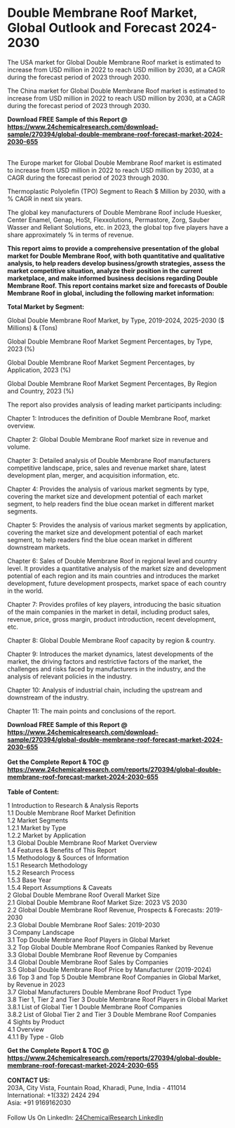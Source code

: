 <h1>Double Membrane Roof Market, Global Outlook and Forecast 2024-2030</h1><p>The USA market for Global Double Membrane Roof market is estimated to increase from USD million in 2022 to reach USD million by 2030, at a CAGR during the forecast period of 2023 through 2030.</p><p>
</p><p>The China market for Global Double Membrane Roof market is estimated to increase from USD million in 2022 to reach USD million by 2030, at a CAGR during the forecast period of 2023 through 2030.</p><div><b>Download FREE Sample of this Report @ 
            <a href="https://www.24chemicalresearch.com/download-sample/270394/global-double-membrane-roof-forecast-market-2024-2030-655">
            https://www.24chemicalresearch.com/download-sample/270394/global-double-membrane-roof-forecast-market-2024-2030-655</a></b></div><br><p>
</p><p>The Europe market for Global Double Membrane Roof market is estimated to increase from USD million in 2022 to reach USD million by 2030, at a CAGR during the forecast period of 2023 through 2030.</p><p>
Thermoplastic Polyolefin (TPO) Segment to Reach $ Million by 2030, with a % CAGR in next six years.</p><p>
The global key manufacturers of Double Membrane Roof include Huesker, Center Enamel, Genap, HoSt, Flexxolutions, Permastore, Zorg, Sauber Wasser and Reliant Solutions, etc. in 2023, the global top five players have a share approximately % in terms of revenue.</p><p>
<strong>This report aims to provide a comprehensive presentation of the global market for Double Membrane Roof, with both quantitative and qualitative analysis, to help readers develop business/growth strategies, assess the market competitive situation, analyze their position in the current marketplace, and make informed business decisions regarding Double Membrane Roof. This report contains market size and forecasts of Double Membrane Roof in global, including the following market information:</strong></p><p>
</p><p>
<strong>Total Market by Segment:</strong></p><p>
Global Double Membrane Roof Market, by Type, 2019-2024, 2025-2030 ($ Millions) &amp; (Tons)</p><p>
Global Double Membrane Roof Market Segment Percentages, by Type, 2023 (%)</p><p>
</p><p>
Global Double Membrane Roof Market Segment Percentages, by Application, 2023 (%)</p><p>
</p><p>
Global Double Membrane Roof Market Segment Percentages, By Region and Country, 2023 (%)</p><p>
</p><p>
</p><p></p><p>
The report also provides analysis of leading market participants including:</p><p>
</p><p>
</p><p>
Chapter 1: Introduces the definition of Double Membrane Roof, market overview.</p><p>
Chapter 2: Global Double Membrane Roof market size in revenue and volume.</p><p>
Chapter 3: Detailed analysis of Double Membrane Roof manufacturers competitive landscape, price, sales and revenue market share, latest development plan, merger, and acquisition information, etc.</p><p>
Chapter 4: Provides the analysis of various market segments by type, covering the market size and development potential of each market segment, to help readers find the blue ocean market in different market segments.</p><p>
Chapter 5: Provides the analysis of various market segments by application, covering the market size and development potential of each market segment, to help readers find the blue ocean market in different downstream markets.</p><p>
Chapter 6: Sales of Double Membrane Roof in regional level and country level. It provides a quantitative analysis of the market size and development potential of each region and its main countries and introduces the market development, future development prospects, market space of each country in the world.</p><p>
Chapter 7: Provides profiles of key players, introducing the basic situation of the main companies in the market in detail, including product sales, revenue, price, gross margin, product introduction, recent development, etc.</p><p>
Chapter 8: Global Double Membrane Roof capacity by region &amp; country.</p><p>
Chapter 9: Introduces the market dynamics, latest developments of the market, the driving factors and restrictive factors of the market, the challenges and risks faced by manufacturers in the industry, and the analysis of relevant policies in the industry.</p><p>
Chapter 10: Analysis of industrial chain, including the upstream and downstream of the industry.</p><p>
Chapter 11: The main points and conclusions of the report.</p><div><b>Download FREE Sample of this Report @ 
            <a href="https://www.24chemicalresearch.com/download-sample/270394/global-double-membrane-roof-forecast-market-2024-2030-655">
            https://www.24chemicalresearch.com/download-sample/270394/global-double-membrane-roof-forecast-market-2024-2030-655</a></b></div><br><div><b>Get the Complete Report & TOC @ 
            <a href="https://www.24chemicalresearch.com/reports/270394/global-double-membrane-roof-forecast-market-2024-2030-655">
            https://www.24chemicalresearch.com/reports/270394/global-double-membrane-roof-forecast-market-2024-2030-655</a></b></div><br>
            <b>Table of Content:</b><p>1 Introduction to Research & Analysis Reports<br />
    1.1 Double Membrane Roof Market Definition<br />
    1.2 Market Segments<br />
        1.2.1 Market by Type<br />
        1.2.2 Market by Application<br />
    1.3 Global Double Membrane Roof Market Overview<br />
    1.4 Features & Benefits of This Report<br />
    1.5 Methodology & Sources of Information<br />
        1.5.1 Research Methodology<br />
        1.5.2 Research Process<br />
        1.5.3 Base Year<br />
        1.5.4 Report Assumptions & Caveats<br />
2 Global Double Membrane Roof Overall Market Size<br />
    2.1 Global Double Membrane Roof Market Size: 2023 VS 2030<br />
    2.2 Global Double Membrane Roof Revenue, Prospects & Forecasts: 2019-2030<br />
    2.3 Global Double Membrane Roof Sales: 2019-2030<br />
3 Company Landscape<br />
    3.1 Top Double Membrane Roof Players in Global Market<br />
    3.2 Top Global Double Membrane Roof Companies Ranked by Revenue<br />
    3.3 Global Double Membrane Roof Revenue by Companies<br />
    3.4 Global Double Membrane Roof Sales by Companies<br />
    3.5 Global Double Membrane Roof Price by Manufacturer (2019-2024)<br />
    3.6 Top 3 and Top 5 Double Membrane Roof Companies in Global Market, by Revenue in 2023<br />
    3.7 Global Manufacturers Double Membrane Roof Product Type<br />
    3.8 Tier 1, Tier 2 and Tier 3 Double Membrane Roof Players in Global Market<br />
        3.8.1 List of Global Tier 1 Double Membrane Roof Companies<br />
        3.8.2 List of Global Tier 2 and Tier 3 Double Membrane Roof Companies<br />
4 Sights by Product<br />
    4.1 Overview<br />
        4.1.1 By Type - Glob</p><div><b>Get the Complete Report & TOC @ 
            <a href="https://www.24chemicalresearch.com/reports/270394/global-double-membrane-roof-forecast-market-2024-2030-655">
            https://www.24chemicalresearch.com/reports/270394/global-double-membrane-roof-forecast-market-2024-2030-655</a></b></div><br><b>CONTACT US:</b><br>
            203A, City Vista, Fountain Road, Kharadi, Pune, India - 411014<br>
            International: +1(332) 2424 294<br>
            Asia: +91 9169162030 <br><br>
            Follow Us On LinkedIn: <a href="https://www.linkedin.com/company/24chemicalresearch/">24ChemicalResearch LinkedIn</a>